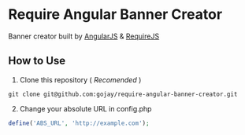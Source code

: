 Require Angular Banner Creator
==============================

Banner creator built by [AngularJS](https://www.angularjs.org) &amp; [RequireJS](https://www.requirejs.org)

How to Use
------

1. Clone this repository ( _Recomended_ )

 ```
git clone git@github.com:gojay/require-angular-banner-creator.git
 ```

2. Change your absolute URL in config.php

 ```php
define('ABS_URL', 'http://example.com');
 ```